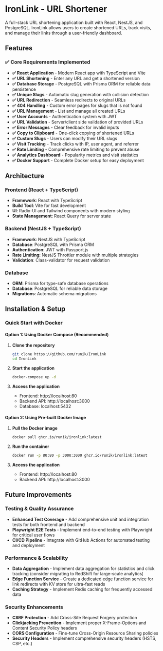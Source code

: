 # IronLink - URL Shortener

A full-stack URL shortening application built with React, NestJS, and PostgreSQL. IronLink allows users to create shortened URLs, track visits, and manage their links through a user-friendly dashboard.

## Features

### ✅ Core Requirements Implemented

- **✅ React Application** - Modern React app with TypeScript and Vite
- **✅ URL Shortening** - Enter any URL and get a shortened version
- **✅ Database Storage** - PostgreSQL with Prisma ORM for reliable data persistence
- **✅ Unique Slugs** - Automatic slug generation with collision detection
- **✅ URL Redirection** - Seamless redirects to original URLs
- **✅ 404 Handling** - Custom error pages for slugs that is not found 
- **✅ URL Management** - List and manage all created URLs
- **✅ User Accounts** - Authentication system with JWT
- **✅ URL Validation** - Server/client side validation of provided URLs
- **✅ Error Messages** - Clear feedback for invalid inputs
- **✅ Copy to Clipboard** - One-click copying of shortened URLs
- **✅ Custom Slugs** - Users can modify their URL slugs
- **✅ Visit Tracking** - Track clicks with IP, user agent, and referrer
- **✅ Rate Limiting** - Comprehensive rate limiting to prevent abuse
- **✅ Analytics Dashboard** - Popularity metrics and visit statistics
- **✅ Docker Support** - Complete Docker setup for easy deployment

## Architecture

### Frontend (React + TypeScript)
- **Framework**: React with TypeScript
- **Build Tool**: Vite for fast development
- **UI**: Radix-UI and Tailwind components with modern styling
- **State Management**: React Query for server state

### Backend (NestJS + TypeScript)
- **Framework**: NestJS with TypeScript
- **Database**: PostgreSQL with Prisma ORM
- **Authentication**: JWT with Passport.js
- **Rate Limiting**: NestJS Throttler module with multiple strategies
- **Validation**: Class-validator for request validation

### Database
- **ORM**: Prisma for type-safe database operations
- **Database**: PostgreSQL for reliable data storage
- **Migrations**: Automatic schema migrations

## Installation & Setup


### Quick Start with Docker

#### Option 1: Using Docker Compose (Recommended)

1. **Clone the repository**
   ```bash
   git clone https://github.com/runik/IronLink
   cd IronLink
   ```

2. **Start the application**
   ```bash
   docker-compose up -d
   ```

3. **Access the application**
   - Frontend: http://localhost:80
   - Backend API: http://localhost:3000
   - Database: localhost:5432

#### Option 2: Using Pre-built Docker Image

1. **Pull the Docker image**
   ```bash
   docker pull ghcr.io/runik/ironlink:latest
   ```

2. **Run the container**
   ```bash
   docker run -p 80:80 -p 3000:3000 ghcr.io/runik/ironlink:latest
   ```

3. **Access the application**
   - Frontend: http://localhost:80
   - Backend API: http://localhost:3000

## Future Improvements

### Testing & Quality Assurance
- **Enhanced Test Coverage** - Add comprehensive unit and integration tests for both frontend and backend
- **Playwright E2E Tests** - Implement end-to-end testing with Playwright for critical user flows
- **CI/CD Pipeline** - Integrate with GitHub Actions for automated testing and deployment

### Performance & Scalability
- **Data Aggregation** - Implement data aggregation for statistics and click tracking (consider migrating to RedShift for large-scale analytics)
- **Edge Function Service** - Create a dedicated edge function service for link redirects with KV store for ultra-fast reads
- **Caching Strategy** - Implement Redis caching for frequently accessed data

### Security Enhancements
- **CSRF Protection** - Add Cross-Site Request Forgery protection
- **Clickjacking Prevention** - Implement proper X-Frame-Options and Content Security Policy headers
- **CORS Configuration** - Fine-tune Cross-Origin Resource Sharing policies
- **Security Headers** - Implement comprehensive security headers (HSTS, CSP, etc.)
